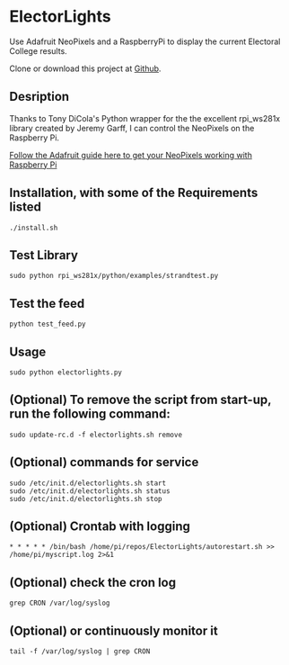 ElectorLights
=============

Use Adafruit NeoPixels and a RaspberryPi to display the current Electoral College results.

Clone or download this project at [Github](https://github.com/davidbradway/ElectorLights).

## Desription

Thanks to Tony DiCola's Python wrapper for the the excellent rpi_ws281x library created by Jeremy Garff, I can control the NeoPixels on the Raspberry Pi.

[Follow the Adafruit guide here to get your NeoPixels working with Raspberry Pi](https://learn.adafruit.com/neopixels-on-raspberry-pi/overview)

## Installation, with some of the Requirements listed
    ./install.sh

## Test Library
    sudo python rpi_ws281x/python/examples/strandtest.py

## Test the feed
    python test_feed.py

## Usage
    sudo python electorlights.py

## (Optional) To remove the script from start-up, run the following command:
    sudo update-rc.d -f electorlights.sh remove

## (Optional) commands for service
    sudo /etc/init.d/electorlights.sh start
    sudo /etc/init.d/electorlights.sh status
    sudo /etc/init.d/electorlights.sh stop

## (Optional) Crontab with logging
    * * * * * /bin/bash /home/pi/repos/ElectorLights/autorestart.sh >> /home/pi/myscript.log 2>&1

## (Optional) check the cron log
    grep CRON /var/log/syslog

## (Optional) or continuously monitor it
    tail -f /var/log/syslog | grep CRON
